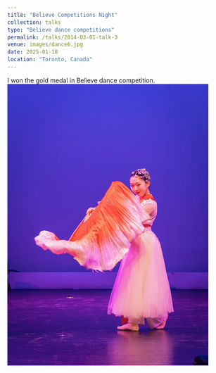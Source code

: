 ```yaml
---
title: "Believe Competitions Night"
collection: talks
type: "Believe dance competitions"
permalink: /talks/2014-03-01-talk-3
venue: images/dance6.jpg
date: 2025-01-18
location: "Toronto, Canada"
---
```


I won the gold medal in Believe dance competition.
![Dance10](/images/dance10.JPG)
